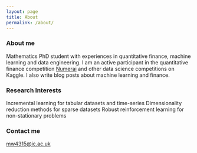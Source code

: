 ```yaml
---
layout: page
title: About
permalink: /about/
---
```


### About me

Mathematics PhD student with experiences in quantitative finance, machine learning and data engineering. 
I am an active participant in the quantitative finance competition [Numerai](https://numer.ai/) and other data science competitions on Kaggle.
I also write blog posts about machine learning and finance. 


### Research Interests      

Incremental learning for tabular datasets and time-series
Dimensionality reduction methods for sparse datasets 
Robust reinforcement learning for non-stationary problems


### Contact me

[mw4315@ic.ac.uk](mailto:mw4315@ic.ac.uk)
